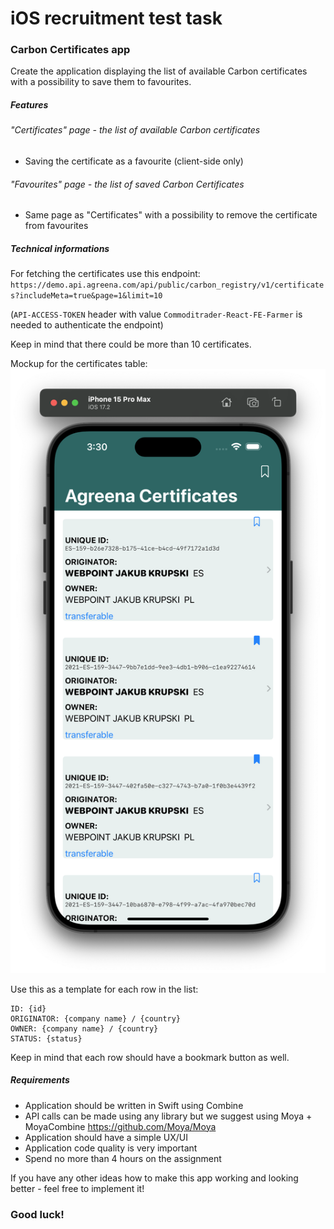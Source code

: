 # iOS recruitment test task

### Carbon Certificates app
Create the application displaying the list of available Carbon certificates with a possibility to save them to favourites.

##### Features
###### "Certificates" page - the list of available Carbon certificates 
- Saving the certificate as a favourite (client-side only)

###### "Favourites" page - the list of saved Carbon Certificates
- Same page as "Certificates" with a possibility to remove the certificate from favourites

##### Technical informations
For fetching the certificates use this endpoint:
`https://demo.api.agreena.com/api/public/carbon_registry/v1/certificates?includeMeta=true&page=1&limit=10`

(`API-ACCESS-TOKEN` header with value `Commoditrader-React-FE-Farmer` is needed to authenticate the endpoint)

Keep in mind that there could be more than 10 certificates.

Mockup for the certificates table:
![Mockup](/1.png)

Use this as a template for each row in the list:

```
ID: {id}
ORIGINATOR: {company name} / {country}
OWNER: {company name} / {country}
STATUS: {status}
```
Keep in mind that each row should have a bookmark button as well. 

##### Requirements
- Application should be written in Swift using Combine
- API calls can be made using any library but we suggest using Moya + MoyaCombine https://github.com/Moya/Moya
- Application should have a simple UX/UI
- Application code quality is very important
- Spend no more than 4 hours on the assignment

If you have any other ideas how to make this app working and looking better - feel free to implement it!

### Good luck!

